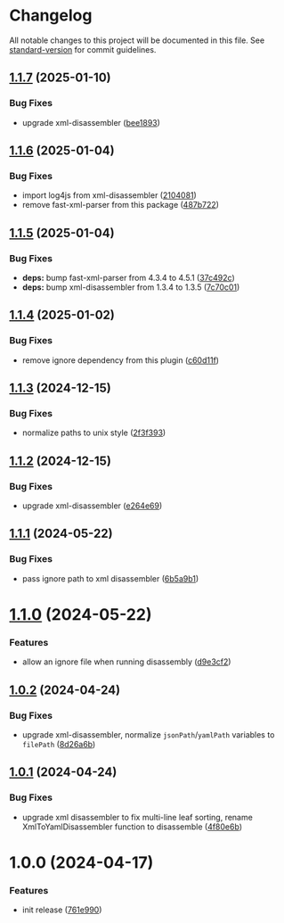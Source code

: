 <!-- markdownlint-disable MD024 MD025 -->
<!-- markdown-link-check-disable -->

# Changelog

All notable changes to this project will be documented in this file. See [standard-version](https://github.com/conventional-changelog/standard-version) for commit guidelines.

## [1.1.7](https://github.com/mcarvin8/xml2yaml-disassembler/compare/v1.1.6...v1.1.7) (2025-01-10)


### Bug Fixes

* upgrade xml-disassembler ([bee1893](https://github.com/mcarvin8/xml2yaml-disassembler/commit/bee18935517799a0e543e19157226813f45448be))

## [1.1.6](https://github.com/mcarvin8/xml2yaml-disassembler/compare/v1.1.5...v1.1.6) (2025-01-04)


### Bug Fixes

* import log4js from xml-disassembler ([2104081](https://github.com/mcarvin8/xml2yaml-disassembler/commit/2104081ee374005410d0ade4c221e5107c5800f3))
* remove fast-xml-parser from this package ([487b722](https://github.com/mcarvin8/xml2yaml-disassembler/commit/487b7223d6c9e0588840c91072285ae5d684e44c))

## [1.1.5](https://github.com/mcarvin8/xml2yaml-disassembler/compare/v1.1.4...v1.1.5) (2025-01-04)


### Bug Fixes

* **deps:** bump fast-xml-parser from 4.3.4 to 4.5.1 ([37c492c](https://github.com/mcarvin8/xml2yaml-disassembler/commit/37c492ce7e2df5f27d52c535c28cca06a76c08fb))
* **deps:** bump xml-disassembler from 1.3.4 to 1.3.5 ([7c70c01](https://github.com/mcarvin8/xml2yaml-disassembler/commit/7c70c0100fcb1918a5d6e4654045a3b8e56fdf08))

## [1.1.4](https://github.com/mcarvin8/xml2yaml-disassembler/compare/v1.1.3...v1.1.4) (2025-01-02)


### Bug Fixes

* remove ignore dependency from this plugin ([c60d11f](https://github.com/mcarvin8/xml2yaml-disassembler/commit/c60d11f8d3161171c9c59fcde4ce48de29a111e4))

## [1.1.3](https://github.com/mcarvin8/xml2yaml-disassembler/compare/v1.1.2...v1.1.3) (2024-12-15)


### Bug Fixes

* normalize paths to unix style ([2f3f393](https://github.com/mcarvin8/xml2yaml-disassembler/commit/2f3f3934db58d522aeceb9c492d3d13731aaa3cf))

## [1.1.2](https://github.com/mcarvin8/xml2yaml-disassembler/compare/v1.1.1...v1.1.2) (2024-12-15)


### Bug Fixes

* upgrade xml-disassembler ([e264e69](https://github.com/mcarvin8/xml2yaml-disassembler/commit/e264e69ba6f307da4b0b6a24ceb8ccad935146e3))

## [1.1.1](https://github.com/mcarvin8/xml2yaml-disassembler/compare/v1.1.0...v1.1.1) (2024-05-22)

### Bug Fixes

- pass ignore path to xml disassembler ([6b5a9b1](https://github.com/mcarvin8/xml2yaml-disassembler/commit/6b5a9b17f7ffb62c35a43364e35d5fc35e2f1dd0))

# [1.1.0](https://github.com/mcarvin8/xml2yaml-disassembler/compare/v1.0.2...v1.1.0) (2024-05-22)

### Features

- allow an ignore file when running disassembly ([d9e3cf2](https://github.com/mcarvin8/xml2yaml-disassembler/commit/d9e3cf27f8fcf8b1b7163a77a53380a43a18e5ca))

## [1.0.2](https://github.com/mcarvin8/xml2yaml-disassembler/compare/v1.0.1...v1.0.2) (2024-04-24)

### Bug Fixes

- upgrade xml-disassembler, normalize `jsonPath`/`yamlPath` variables to `filePath` ([8d26a6b](https://github.com/mcarvin8/xml2yaml-disassembler/commit/8d26a6b412b8731544ff91995bc9281885ca65a4))

## [1.0.1](https://github.com/mcarvin8/xml2yaml-disassembler/compare/v1.0.0...v1.0.1) (2024-04-24)

### Bug Fixes

- upgrade xml disassembler to fix multi-line leaf sorting, rename XmlToYamlDisassembler function to disassemble ([4f80e6b](https://github.com/mcarvin8/xml2yaml-disassembler/commit/4f80e6b18a3b743db14b6910fdd401f36ba7e8d7))

# 1.0.0 (2024-04-17)

### Features

- init release ([761e990](https://github.com/mcarvin8/xml2yaml-disassembler/commit/761e9906f493965200f4362a22676c71ca5e2098))
